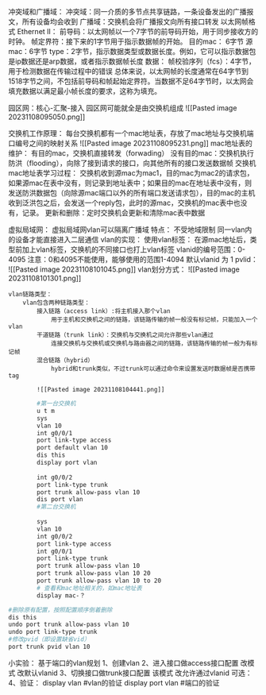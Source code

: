 冲突域和广播域：
	冲突域：同一介质的多节点共享链路，一条设备发出的广播报文，所有设备均会收到
	广播域：交换机会将广播报文向所有接口转发
以太网帧格式
	Ethernet II：
		前导码：以太网帧以一个7字节的前导码开始，用于同步接收方的时钟。
		帧定界符：接下来的1字节用于指示数据帧的开始。
		目的mac： 6字节
		源mac：6字节
		type：2字节，指示数据类型或数据长度。例如，它可以指示数据包是ip数据还是arp数据，或者指示数据帧长度
		数据：
		帧校验序列（fcs）：4字节，用于检测数据在传输过程中的错误
	总体来说，以太网帧的长度通常在64字节到1518字节之间，不包括前导码和帧起始定界符。当数据不足64字节时，以太网会填充数据以满足最小帧长度的要求，这称为填充。

园区网：核心-汇聚-接入
园区网可能就全是由交换机组成
![[Pasted image 20231108095050.png]]

交换机工作原理：
	每台交换机都有一个mac地址表，存放了mac地址与交换机端口编号之间的映射关系
	![[Pasted image 20231108095231.png]]
	mac地址表的维护：
		有目的mac，交换机直接转发（forwading）
		没有目的mac：交换机执行防洪（flooding），向除了接到请求的接口，向其他所有的接口发送数据帧
	交换机mac地址表学习过程：
	交换机收到源mac为mac1，目的mac为mac2的请求包，如果源mac在表中没有，则记录到地址表中；如果目的mac在地址表中没有，则发送防洪数据包（向除源mac端口以外的所有端口发送请求包），目的mac的主机收到泛洪包之后，会发送一个reply包，此时的源mac，交换机的mac表中也没有，记录。
	更新和删除：定时交换机会更新和清除mac表中数据


虚拟局域网：
	虚拟局域网vlan可以隔离广播域
	特点：
		不受地域限制
		同一vlan内的设备才能直接进入二层通信
	vlan的实现：
		使用vlan标签：
			在源mac地址后，类型前加上vlan标签，交换机的不同接口也打上vlan标签
			vlanid的编号范围：0-4095 
			注意：0和4095不能使用，能够使用的范围1-4094
					默认vlanid 为 1 
			pvlid：
			![[Pasted image 20231108101045.png]]
		vlan划分方式：
		![[Pasted image 20231108101301.png]]

	vlan链路类型：
		vlan包含两种链路类型：
			接入链路（access link）:将主机接入那个vlan
				用于主机和交换机之间的链路，该链路传输的帧一般没有标记帧，只能加入一个vlan
			干道链路（trunk link）：交换机与交换机之间允许那些vlan通过
				连接交换机与交换机或交换机与路由器之间的链路，该链路传输的帧一般为有标记帧
			混合链路（hybrid）
				hybrid和trunk类似，不过trunk可以通过命令来设置发送时数据帧是否携带tag
			
			![[Pasted image 20231108104441.png]]

```bash
		#第一台交换机
		u t m
		sys
		vlan 10
		int g0/0/1
		port link-type access
		port default vlan 10
		dis this
		display port vlan
		
		int g0/0/2
		port link-type trunk
		port trunk allow-pass vlan 10
		dis port vlan
		#第二台交换机
		
		sys 
		vlan 10
		int g0/0/2
		port link-type access
		int g0/0/1
		port link-type trunk
		port trunk allow-pass vlan 10
		port trunk allow-pass vlan 10 20
		port trunk allow-pass vlan 10 to 20
		# 查看和mac地址相关的，如mac地址表
		display mac-？
```
```bash
#删除原有配置，按照配置顺序倒着删除
dis this
undo port trunk allow-pass vlan 10
undo port link-type trunk
#修改pvid（即设置缺省vid）
port trunk pvid vlan 10
```
小实验：
	基于端口的vlan规划
		1、创建vlan
		2、进入接口做access接口配置
				改模式 改默认vlanid
		3、切换接口做trunk接口配置
				该模式 改允许通过vlanid
				可选：
		4、验证：
		display vlan #vlan的验证
		display port vlan #端口的验证